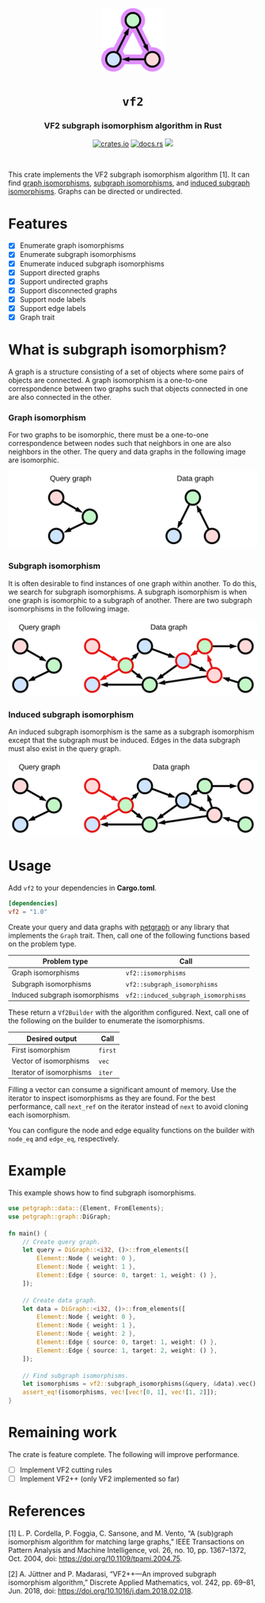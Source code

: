 <div align="center">

<img src="images/icon.svg" width="128" alt="icon"/>

# `vf2`

### VF2 subgraph isomorphism algorithm in Rust

[![crates.io](https://img.shields.io/crates/v/vf2.svg)](https://crates.io/crates/vf2)
[![docs.rs](https://img.shields.io/docsrs/vf2)](https://docs.rs/vf2/latest/vf2)
[![](https://github.com/OwenTrokeBillard/vf2/actions/workflows/ci.yml/badge.svg?branch=main)](https://github.com/OwenTrokeBillard/vf2/actions)

<br/>
</div>

This crate implements the VF2 subgraph isomorphism algorithm [1].
It can find
[graph isomorphisms](https://en.wikipedia.org/wiki/Graph_isomorphism),
[subgraph isomorphisms](https://en.wikipedia.org/wiki/Subgraph_isomorphism_problem),
and [induced subgraph isomorphisms](https://en.wikipedia.org/wiki/Induced_subgraph_isomorphism_problem).
Graphs can be directed or undirected.

# Features

- [x] Enumerate graph isomorphisms
- [x] Enumerate subgraph isomorphisms
- [x] Enumerate induced subgraph isomorphisms
- [x] Support directed graphs
- [x] Support undirected graphs
- [x] Support disconnected graphs
- [x] Support node labels
- [x] Support edge labels
- [x] Graph trait

# What is subgraph isomorphism?

A graph is a structure consisting of a set of objects where some pairs of objects are connected. A graph isomorphism is
a one-to-one correspondence between two graphs such that objects connected in one are also connected in the other.

### Graph isomorphism

For two graphs to be isomorphic, there must be a one-to-one correspondence between nodes such that neighbors in one are
also neighbors in the other. The query and data graphs in the following image are isomorphic.

![graph-isomorphism.svg](/images/graph-isomorphism.svg)

### Subgraph isomorphism

It is often desirable to find instances of one graph within another. To do this, we search for subgraph isomorphisms. A
subgraph isomorphism is when one graph is isomorphic to a subgraph of another. There are two subgraph isomorphisms in
the following image.

![subgraph-isomorphism.svg](/images/subgraph-isomorphism.svg)

### Induced subgraph isomorphism

An induced subgraph isomorphism is the same as a subgraph isomorphism except that the subgraph must be induced. Edges in
the data subgraph must also exist in the query graph.

![induced-subgraph-isomorphism.svg](/images/induced-subgraph-isomorphism.svg)

# Usage

Add `vf2` to your dependencies in **Cargo.toml**.

```toml
[dependencies]
vf2 = "1.0"
```

Create your query and data graphs with [petgraph](https://github.com/petgraph/petgraph)
or any library that implements the `Graph` trait. Then, call one of the following
functions based on the problem type.

| Problem type                  | Call                                 |
|-------------------------------|--------------------------------------|
| Graph isomorphisms            | `vf2::isomorphisms`                  |
| Subgraph isomorphisms         | `vf2::subgraph_isomorphisms`         |
| Induced subgraph isomorphisms | `vf2::induced_subgraph_isomorphisms` |

These return a `Vf2Builder` with the algorithm configured.
Next, call one of the following on the builder to enumerate the isomorphisms.

| Desired output           | Call    |
|--------------------------|---------|
| First isomorphism        | `first` |
| Vector of isomorphisms   | `vec`   |
| Iterator of isomorphisms | `iter`  |

Filling a vector can consume a significant amount of memory.
Use the iterator to inspect isomorphisms as they are found.
For the best performance, call `next_ref`
on the iterator
instead of `next`
to avoid cloning each isomorphism.

You can configure the node and edge equality functions on the builder
with `node_eq` and `edge_eq`,
respectively.

# Example

This example shows how to find subgraph isomorphisms.

```rust
use petgraph::data::{Element, FromElements};
use petgraph::graph::DiGraph;

fn main() {
    // Create query graph.
    let query = DiGraph::<i32, ()>::from_elements([
        Element::Node { weight: 0 },
        Element::Node { weight: 1 },
        Element::Edge { source: 0, target: 1, weight: () },
    ]);

    // Create data graph.
    let data = DiGraph::<i32, ()>::from_elements([
        Element::Node { weight: 0 },
        Element::Node { weight: 1 },
        Element::Node { weight: 2 },
        Element::Edge { source: 0, target: 1, weight: () },
        Element::Edge { source: 1, target: 2, weight: () },
    ]);

    // Find subgraph isomorphisms.
    let isomorphisms = vf2::subgraph_isomorphisms(&query, &data).vec();
    assert_eq!(isomorphisms, vec![vec![0, 1], vec![1, 2]]);
}
```

# Remaining work

The crate is feature complete. The following will improve performance.

- [ ] Implement VF2 cutting rules
- [ ] Implement VF2++ (only VF2 implemented so far)

# References

[1] L. P. Cordella, P. Foggia, C. Sansone, and M. Vento,
“A (sub)graph isomorphism algorithm for matching large graphs,”
IEEE Transactions on Pattern Analysis and Machine Intelligence, vol. 26, no. 10, pp. 1367–1372,
Oct. 2004, doi: https://doi.org/10.1109/tpami.2004.75.

[2] A. Jüttner and P. Madarasi,
“VF2++—An improved subgraph isomorphism algorithm,”
Discrete Applied Mathematics, vol. 242, pp. 69–81,
Jun. 2018, doi: https://doi.org/10.1016/j.dam.2018.02.018.
